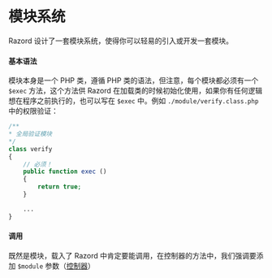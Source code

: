 # 模块系统

Razord 设计了一套模块系统，使得你可以轻易的引入或开发一套模块。

#### 基本语法

模块本身是一个 PHP 类，遵循 PHP 类的语法，但注意，每个模块都必须有一个 `$exec` 方法，这个方法供 Razord 在加载类的时候初始化使用，如果你有任何逻辑想在程序之前执行的，也可以写在 `$exec` 中。例如 `./module/verify.class.php` 中的权限验证：

```php
/**
* 全局验证模块
*/
class verify
{
    // 必须！
    public function exec ()
    {
        return true;
    }

    ...
}
```

#### 调用

既然是模块，载入了 Razord 中肯定要能调用，在控制器的方法中，我们强调要添加 `$module` 参数（[控制器](controller.md)）